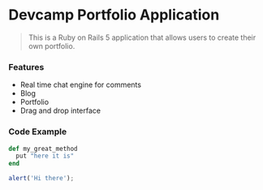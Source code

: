 # Devcamp Portfolio Application

> This is a Ruby on Rails 5 application that allows users to create their own portfolio.

### Features 

- Real time chat engine for comments
- Blog
- Portfolio
- Drag and drop interface


### Code Example

```ruby
def my_great_method
  put "here it is"
end
```

```javascript
alert('Hi there');
```
